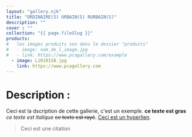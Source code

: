```yaml
---
layout: "gallery.njk"
title: "ORDINAIRE(S) URBAIN(S) RURBAIN(S)"
description: ""
cover : ""
collection: "{{ page.fileSlug }}"
products:
#   les images produits son dans le dossier "products"
#   - image: nom_de_l_image.jpg
#   - link: https://www.pcagallery.com/example
  - image: L1010158.jpg
    link: https://www.pcagallery.com
---
```

# Description :

Ceci est la dscription de cette gallerie, c'est un exemple.
**ce texte est gras** *ce texte est italique* ~~ce texte est rayé~~.
[Ceci est un hyperlien](https:www.google.com/).

> Ceci est une citation